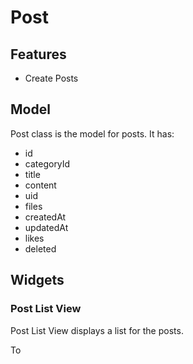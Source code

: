 # Post

## Features

- Create Posts

## Model

Post class is the model for posts.
It has:

- id
- categoryId
- title
- content
- uid
- files
- createdAt
- updatedAt
- likes
- deleted

## Widgets

### Post List View

Post List View displays a list for the posts.

To
